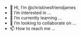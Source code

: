 - 👋 Hi, I’m @christinesfriendjames
- 👀 I’m interested in ...
- 🌱 I’m currently learning ...
- 💞️ I’m looking to collaborate on ...
- 📫 How to reach me ...

<!---
christinesfriendjames/christinesfriendjames is a ✨ special ✨ repository because its `README.md` (this file) appears on your GitHub profile.
You can click the Preview link to take a look at your changes.
--->
